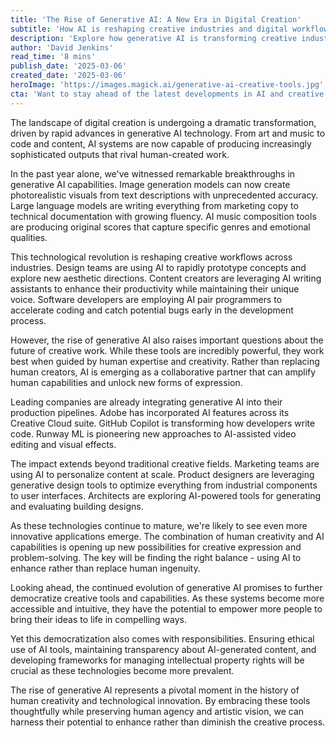 ```yaml
---
title: 'The Rise of Generative AI: A New Era in Digital Creation'
subtitle: 'How AI is reshaping creative industries and digital workflows'
description: 'Explore how generative AI is transforming creative industries and digital workflows, enabling new forms of expression while raising important questions about the future of human creativity. Learn how leading companies are integrating AI tools and what this means for the evolution of creative work.'
author: 'David Jenkins'
read_time: '8 mins'
publish_date: '2025-03-06'
created_date: '2025-03-06'
heroImage: 'https://images.magick.ai/generative-ai-creative-tools.jpg'
cta: 'Want to stay ahead of the latest developments in AI and creative technology? Follow us on LinkedIn for regular insights, analysis, and expert perspectives on the evolving digital landscape.'
---
```


The landscape of digital creation is undergoing a dramatic transformation, driven by rapid advances in generative AI technology. From art and music to code and content, AI systems are now capable of producing increasingly sophisticated outputs that rival human-created work.

In the past year alone, we've witnessed remarkable breakthroughs in generative AI capabilities. Image generation models can now create photorealistic visuals from text descriptions with unprecedented accuracy. Large language models are writing everything from marketing copy to technical documentation with growing fluency. AI music composition tools are producing original scores that capture specific genres and emotional qualities.

This technological revolution is reshaping creative workflows across industries. Design teams are using AI to rapidly prototype concepts and explore new aesthetic directions. Content creators are leveraging AI writing assistants to enhance their productivity while maintaining their unique voice. Software developers are employing AI pair programmers to accelerate coding and catch potential bugs early in the development process.

However, the rise of generative AI also raises important questions about the future of creative work. While these tools are incredibly powerful, they work best when guided by human expertise and creativity. Rather than replacing human creators, AI is emerging as a collaborative partner that can amplify human capabilities and unlock new forms of expression.

Leading companies are already integrating generative AI into their production pipelines. Adobe has incorporated AI features across its Creative Cloud suite. GitHub Copilot is transforming how developers write code. Runway ML is pioneering new approaches to AI-assisted video editing and visual effects.

The impact extends beyond traditional creative fields. Marketing teams are using AI to personalize content at scale. Product designers are leveraging generative design tools to optimize everything from industrial components to user interfaces. Architects are exploring AI-powered tools for generating and evaluating building designs.

As these technologies continue to mature, we're likely to see even more innovative applications emerge. The combination of human creativity and AI capabilities is opening up new possibilities for creative expression and problem-solving. The key will be finding the right balance - using AI to enhance rather than replace human ingenuity.

Looking ahead, the continued evolution of generative AI promises to further democratize creative tools and capabilities. As these systems become more accessible and intuitive, they have the potential to empower more people to bring their ideas to life in compelling ways.

Yet this democratization also comes with responsibilities. Ensuring ethical use of AI tools, maintaining transparency about AI-generated content, and developing frameworks for managing intellectual property rights will be crucial as these technologies become more prevalent.

The rise of generative AI represents a pivotal moment in the history of human creativity and technological innovation. By embracing these tools thoughtfully while preserving human agency and artistic vision, we can harness their potential to enhance rather than diminish the creative process.